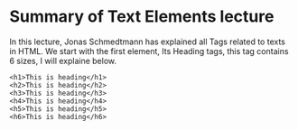 # Summary of Text Elements lecture

In this lecture, Jonas Schmedtmann has explained all Tags related to texts in HTML.
We start with the first element, Its Heading tags, this tag contains 6 sizes, I will explaine below.

```
<h1>This is heading</h1>
<h2>This is heading</h2>
<h3>This is heading</h3>
<h4>This is heading</h4>
<h5>This is heading</h5>
<h6>This is heading</h6>
```
